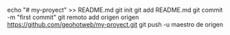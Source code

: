 echo "# my-proyect" >> README.md 
git init 
git add README.md 
git commit -m "first commit" 
git remoto add origen origen https://github.com/geohotweb/my-proyect.git
 git push -u maestro de origen